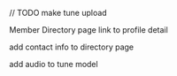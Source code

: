 // TODO
make tune upload

Member Directory page link to profile detail

add contact info to directory page

add audio to tune model
